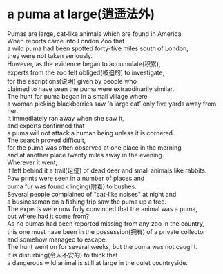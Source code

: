 # a puma at large(逍遥法外)
Pumas are large, cat-like animals which are found in America.  
When reports came into London Zoo that  
a wild puma had been spotted forty-five miles south of London,  
they were not taken seriously.  
However, as the evidence began to accumulate(积累),  
experts from the zoo felt obliged(被迫的) to investigate,  
for the escriptions(说明) given by people who  
claimed to have seen the puma were extraodinarily similar.  
The hunt for puma began in a small village where   
a woman picking blackberries saw 'a large cat' only five yards away from her.  
It immediately ran away when she saw it,  
and experts confirmed that  
a puma will not attack a human being unless it is cornered.  
The search proved difficult,  
for the puma was often observed at one place in the morning  
and at another place twenty miles away in the evening.  
Wherever it went,  
it left behind it a trail(足迹) of dead deer and small animals like rabbits.  
Paw prints were seen in a number of places and  
puma fur was found clinging(附着) to bushes.  
Several people complained of "cat-like noises" at night and  
a businessman on a fishing trip saw the puma up a tree.  
The experts were now fully convinced that the animal was a puma,  
but where had it come from?  
As no pumas had been reported missing from any zoo in the country,  
this one must have been in the possession(拥有) of a private collector  
and somehow managed to escape.  
The hunt went on for several weeks, but the puma was not caught.  
It is disturbing(令人不安的) to think that  
a dangerous wild animal is still at large in the quiet countryside.  
